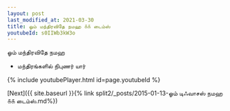 ```yaml
---
layout: post
last_modified_at: 2021-03-30
title: ஓம் மந்திரவிதே நமஹ ௧௧ டைம்ஸ்
youtubeId: s0IIWb3kW3o
---
```

 
 
 ஓம் மந்திரவிதே நமஹ  
 
 -  மந்திரங்களில் நிபுணர் யார் 
 
  
 
  
 
 
 
 
 
 


{% include youtubePlayer.html id=page.youtubeId %}
 
[Next]({{ site.baseurl }}{% link  split2/_posts/2015-01-13-ஓம் டிஃவாசஸ் நமஹ ௧௧ டைம்ஸ்.md%})
 
